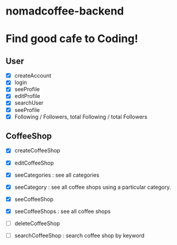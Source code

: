 # nomadcoffee-backend
Find good cafe to Coding!
=========================

User
----
- [x] createAccount  
- [x] login  
- [x] seeProfile  
- [x] editProfile  
- [x] searchUser  
- [x] seeProfile  
- [x] Following / Followers, total Following / total Followers  

CoffeeShop
----------
- [x] createCoffeeShop  
- [x] editCoffeeShop  
- [x] seeCategories : see all categories  
- [x] seeCategory : see all coffee shops using a particular category.  
- [x] seeCoffeeShop  
- [x] seeCoffeeShops : see all coffee shops  
- [ ] deleteCoffeeShop  
- [ ] searchCoffeeShop : search coffee shop by keyword  

